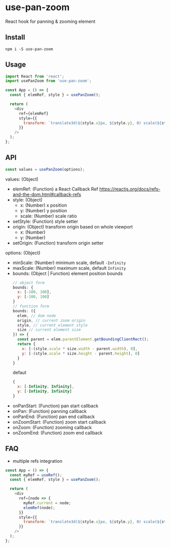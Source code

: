 # use-pan-zoom

React hook for panning & zooming element

## Install

```
npm i -S use-pan-zoom
```

## Usage

```js
import React from 'react';
import usePanZoom from 'use-pan-zoom';

const App = () => {
  const { elemRef, style } = usePanZoom();

  return (
    <div
      ref={elemRef}
      style={{
        transform: `translate3d(${style.x}px, ${style.y}, 0) scale(${style.scale})`
      }}
    />
  );
};
```

## API

```js
const values = usePanZoom(options);
```

values: (Object)

- elemRef: (Function) a React Callback Ref https://reactjs.org/docs/refs-and-the-dom.html#callback-refs
- style: (Object)
  - x: (Number) x position
  - y: (Number) y position
  - scale: (Number) scale ratio
- setStyle: (Function) style setter
- origin: (Object) transform origin based on whole viewport
  - x: (Number)
  - y: (Number)
- setOrigin: (Function) transform origin setter

options: (Object)

- minScale: (Number) minimum scale, default `-Infinity`
- maxScale: (Number) maximum scale, default `Infinity`
- bounds: (Object | Function) element position bounds
  ```js
  // object form
  bounds: {
    x: [-100, 100],
    y: [-100, 100]
  }
  // function form
  bounds: ({
    elem, // dom node
    origin, // current zoom origin
    style, // current element style
    size // current element size
  }) => {
    const parent = elem.parentElement.getBoundingClientRect();
    return {
      x: [-(style.scale * size.width - parent.width), 0],
      y: [-(style.scale * size.height - parent.height), 0]
    }
  }
  ```
  defaut
  ```js
  {
    x: [-Infinity, Infinity],
    y: [-Infinity, Infinity]
  }
  ```
- onPanStart: (Function) pan start callback
- onPan: (Function) panning callback
- onPanEnd: (Function) pan end callback
- onZoomStart: (Function) zoom start callback
- onZoom: (Function) zooming callback
- onZoomEnd: (Function) zoom end callback

## FAQ

- multiple refs integration

```js
const App = () => {
  const myRef = useRef();
  const { elemRef, style } = usePanZoom();

  return (
    <div
      ref={node => {
        myRef.current = node;
        elemRef(node);
      }}
      style={{
        transform: `translate3d(${style.x}px, ${style.y}, 0) scale(${style.scale})`
      }}
    />
  );
};
```

